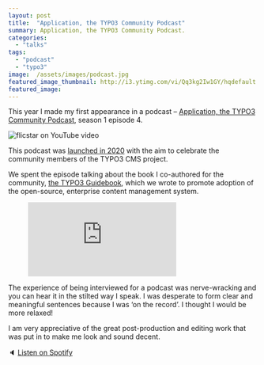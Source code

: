 ```yaml
---
layout: post
title:  "Application, the TYPO3 Community Podcast"
summary: Application, the TYPO3 Community Podcast.
categories: 
  - "talks"
tags: 
  - "podcast"
  - "typo3"
image:  /assets/images/podcast.jpg
featured_image_thumbnail: http://i3.ytimg.com/vi/Qq3kg2Iw1GY/hqdefault.jpg
featured_image: 
---
```


This year I made my first appearance in a podcast – [Application, the TYPO3 Community Podcast](https://typo3.org/article/meet-felicity-brand-typo3-guidebook-author-australia-application-podcast-s1e4), season 1 episode 4.

![flicstar on YouTube video](http://i3.ytimg.com/vi/X0Q4vCgftGU/hqdefault.jpg "Still of podcast video")

This podcast was [launched in 2020](https://typo3.org/article/meet-application-the-typo3-community-podcast) with the aim to celebrate the community members of the TYPO3 CMS project. 

We spent the episode talking about the book I co-authored for the community, [the TYPO3 Guidebook](https://www.apress.com/gp/book/9781484265246), which we wrote to promote adoption of the open-source, enterprise content management system.

<!-- blank line -->
<figure class="video_container">
  <iframe src="https://www.youtube.com/embed/Qq3kg2Iw1GY" frameborder="0" allowfullscreen="true"> </iframe>
</figure>
<!-- blank line -->

The experience of being interviewed for a podcast was nerve-wracking and you can hear it in the stilted way I speak. I was desperate to form clear and meaningful sentences because I was ‘on the record’. I thought I would be more relaxed!

I am very appreciative of the great post-production and editing work that was put in to make me look and sound decent.

🔈 [Listen on Spotify](https://open.spotify.com/show/5d2143rsiK1p6ulMGi0wFE)
